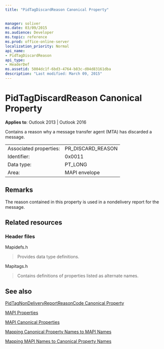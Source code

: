 ```yaml
---
title: "PidTagDiscardReason Canonical Property"
 
 
manager: soliver
ms.date: 03/09/2015
ms.audience: Developer
ms.topic: reference
ms.prod: office-online-server
localization_priority: Normal
api_name:
- PidTagDiscardReason
api_type:
- HeaderDef
ms.assetid: 5004dc1f-6bd3-4764-b83c-d04d83161dba
description: "Last modified: March 09, 2015"
---
```


# PidTagDiscardReason Canonical Property

  
  
**Applies to**: Outlook 2013 | Outlook 2016 
  
Contains a reason why a message transfer agent (MTA) has discarded a message. 
  
|||
|:-----|:-----|
|Associated properties:  <br/> |PR_DISCARD_REASON  <br/> |
|Identifier:  <br/> |0x0011  <br/> |
|Data type:  <br/> |PT_LONG  <br/> |
|Area:  <br/> |MAPI envelope  <br/> |
   
## Remarks

The reason contained in this property is used in a nondelivery report for the message.
  
## Related resources

### Header files

Mapidefs.h
  
> Provides data type definitions.
    
Mapitags.h
  
> Contains definitions of properties listed as alternate names.
    
## See also



[PidTagNonDeliveryReportReasonCode Canonical Property](pidtagnondeliveryreportreasoncode-canonical-property.md)


[MAPI Properties](mapi-properties.md)
  
[MAPI Canonical Properties](mapi-canonical-properties.md)
  
[Mapping Canonical Property Names to MAPI Names](mapping-canonical-property-names-to-mapi-names.md)
  
[Mapping MAPI Names to Canonical Property Names](mapping-mapi-names-to-canonical-property-names.md)

